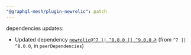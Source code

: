 ```yaml
---
"@graphql-mesh/plugin-newrelic": patch
---
```

dependencies updates:
  - Updated dependency [`newrelic@^7 || ^8.0.0 || ^9.0.0` ↗︎](https://www.npmjs.com/package/newrelic/v/7.0.0) (from `^7 || ^8.0.0`, in `peerDependencies`)
